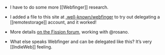 - I have to do some more [[Webfinger]] research.

- I added a file to this site at [.well-known/webfinger](/.well-known/webfinger) to try out delegating a [[remotestorage]] account, and it worked!

- More details [on the Fission forum](https://talk.fission.codes/t/kommit-fission-integration/1634/12), working with @rosano.

- What else speaks Webfinger and can be delegated like this? It’s very [[IndieWeb]] feeling. 
